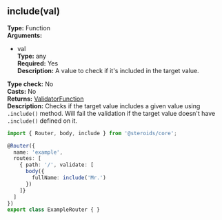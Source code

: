 ## include(val)

**Type:** Function  
**Arguments:**
  - val  
    **Type:** any  
    **Required:** Yes  
    **Description:** A value to check if it's included in the target value.

**Type check:** No  
**Casts:** No  
**Returns:** [ValidatorFunction](../../router-decorator/routedefinition/validationrule/validatorfunction)  
**Description:** Checks if the target value includes a given value using `.include()` method. Will fail the validation if the target value doesn't have `.include()` defined on it.

```ts
import { Router, body, include } from '@steroids/core';

@Router({
  name: 'example',
  routes: [
    { path: '/', validate: [
      body({
        fullName: include('Mr.')
      })
    ]}
  ]
})
export class ExampleRouter { }
```
